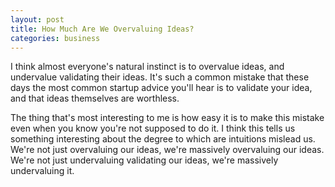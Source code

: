 ```yaml
---
layout: post
title: How Much Are We Overvaluing Ideas?
categories: business
---
```


I think almost everyone's natural instinct is to overvalue ideas, and undervalue
validating their ideas. It's such a common mistake that these days the most
common startup advice you'll hear is to validate your idea, and that ideas
themselves are worthless.

The thing that's most interesting to me is how easy it is to make this mistake
even when you know you're not supposed to do it. I think this tells us something
interesting about the degree to which are intuitions mislead us. We're not just
overvaluing our ideas, we're massively overvaluing our ideas. We're not just
undervaluing validating our ideas, we're massively undervaluing it.
